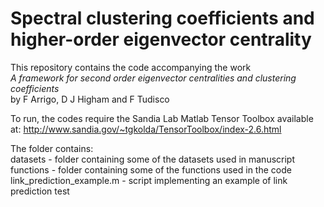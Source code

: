 # Spectral clustering coefficients and higher-order eigenvector centrality

This repository contains the code accompanying the work    
*A framework for second order eigenvector centralities and clustering coefficients*    
by F Arrigo, D J Higham and F Tudisco    


To run, the codes require the Sandia Lab Matlab Tensor Toolbox available at:
http://www.sandia.gov/~tgkolda/TensorToolbox/index-2.6.html

The folder contains:   
datasets	                  - folder containing some of the datasets used in manuscript   
functions                   - folder containing some of the functions used in the code   
link_prediction_example.m   - script implementing an example of link prediction test   


